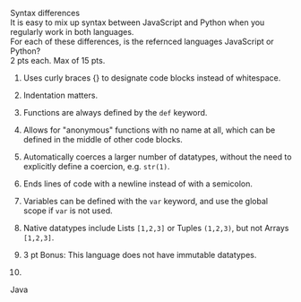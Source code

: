 Syntax differences  
It is easy to mix up syntax between JavaScript and Python when you regularly work in both languages.  
For each of these differences, is the refernced languages JavaScript or Python?  
2 pts each. Max of 15 pts.  
  
1. Uses curly braces {} to designate code blocks instead of whitespace.  
  
2. Indentation matters.  
  
3. Functions are always defined by the ```def``` keyword.  
  
4. Allows for "anonymous" functions with no name at all, which can be defined in the middle of other code blocks.  
  
5. Automatically coerces a larger number of datatypes, without the need to explicitly define a coercion, e.g. ```str(1)```.
  
6. Ends lines of code with a newline instead of with a semicolon.  
  
7. Variables can be defined with the ```var``` keyword, and use the global scope if ```var``` is not used.  
  
8. Native datatypes include Lists ```[1,2,3]``` or Tuples ```(1,2,3)```, but not Arrays ```[1,2,3]```.  
  
9. 3 pt Bonus: This language does not have immutable datatypes.
10. 
Java

